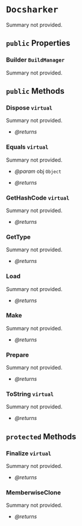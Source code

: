 # <code><span title="undefined">Docsharker</span></code>

Summary not provided.

## `public` Properties

### Builder <code><span title="undefined">BuildManager</span></code>

Summary not provided.



## `public` Methods

### Dispose `virtual`

Summary not provided.

- *@returns* 

### Equals `virtual`

Summary not provided.

- *@param* obj <code><span title="undefined">Object</span></code>

- *@returns* 

### GetHashCode `virtual`

Summary not provided.

- *@returns* 

### GetType

Summary not provided.

- *@returns* 

### Load

Summary not provided.

- *@returns* 

### Make

Summary not provided.

- *@returns* 

### Prepare

Summary not provided.

- *@returns* 

### ToString `virtual`

Summary not provided.

- *@returns* 

## `protected` Methods

### Finalize `virtual`

Summary not provided.

- *@returns* 

### MemberwiseClone

Summary not provided.

- *@returns* 